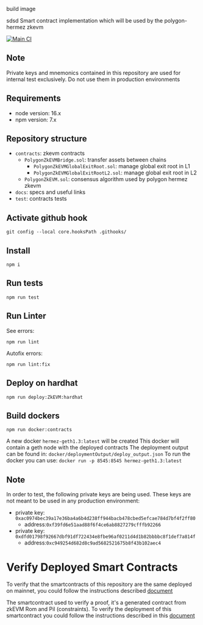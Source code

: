 build image

sdsd
Smart contract implementation which will be used by the polygon-hermez zkevm

[![Main CI](https://github.com/0xPolygonHermez/zkevm-contracts/actions/workflows/main.yml/badge.svg)](https://github.com/0xPolygonHermez/zkevm-contracts/actions/workflows/main.yml)

## Note

Private keys and mnemonics contained in this repository are used for internal test exclusively. Do not use them in production environments

## Requirements

- node version: 16.x
- npm version: 7.x

## Repository structure

- `contracts`: zkevm contracts
  - `PolygonZkEVMBridge.sol`: transfer assets between chains
    - `PolygonZkEVMGlobalExitRoot.sol`: manage global exit root in L1
    - `PolygonZkEVMGlobalExitRootL2.sol`: manage global exit root in L2
  - `PolygonZkEVM.sol`: consensus algorithm used by polygon hermez zkevm
- `docs`: specs and useful links
- `test`: contracts tests

## Activate github hook

```
git config --local core.hooksPath .githooks/
```

## Install

```
npm i
```

## Run tests

```
npm run test
```

## Run Linter

See errors:

```
npm run lint
```

Autofix errors:

```
npm run lint:fix
```

## Deploy on hardhat

```
npm run deploy:ZkEVM:hardhat
```

## Build dockers

```
npm run docker:contracts
```

A new docker `hermez-geth1.3:latest` will be created
This docker will contain a geth node with the deployed contracts
The deployment output can be found in: `docker/deploymentOutput/deploy_output.json`
To run the docker you can use: `docker run -p 8545:8545 hermez-geth1.3:latest`

## Note

In order to test, the following private keys are being used. These keys are not meant to be used in any production environment:

- private key: `0xac0974bec39a17e36ba4a6b4d238ff944bacb478cbed5efcae784d7bf4f2ff80`
  - address:`0xf39fd6e51aad88f6f4ce6ab8827279cfffb92266`
- private key: `0xdfd01798f92667dbf91df722434e8fbe96af0211d4d1b82bbbbc8f1def7a814f`
  - address:`0xc949254d682d8c9ad5682521675b8f43b102aec4`

# Verify Deployed Smart Contracts

To verify that the smartcontracts of this repository are the same deployed on mainnet, you could follow the instructions described [document](verifyMainnetDeployment/verifyDeployment.md)

The smartcontract used to verify a proof, it's a generated contract from zkEVM Rom and Pil (constraints). To verify the deployment of this smartcontract you could follow the instructions described in this [document](verifyMainnetDeployment/verifyMainnetProofVerifier.md)
